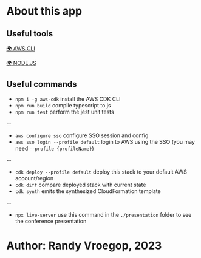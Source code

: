# About this app

## Useful tools

[🌍 AWS CLI](https://docs.aws.amazon.com/cli/latest/userguide/getting-started-install.html)

[🌍 NODE.JS](https://nodejs.org/en/download)

## Useful commands

* `npm i -g aws-cdk`   install the AWS CDK CLI
* `npm run build`      compile typescript to js
* `npm run test`       perform the jest unit tests

--

* `aws configure sso`  configure SSO session and config
* `aws sso login --profile default`      login to AWS using the SSO (you may need `--profile {profileName}`)

--

* `cdk deploy --profile default`         deploy this stack to your default AWS account/region
* `cdk diff`           compare deployed stack with current state
* `cdk synth`          emits the synthesized CloudFormation template

--

* `npx live-server`    use this command in the `./presentation` folder to see the conference presentation

# Author: Randy Vroegop, 2023
